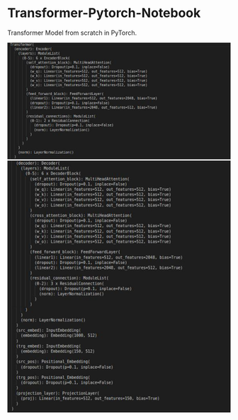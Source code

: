 # Transformer-Pytorch-Notebook


Transformer Model from scratch in PyTorch.

![Sample Transformer Encoder](https://github.com/rupeshghimire7/Transformer-Pytorch-Notebook/blob/main/output/op1.jpg)
![Sample Transformer Decoder](https://github.com/rupeshghimire7/Transformer-Pytorch-Notebook/blob/main/output/op2.jpg)


